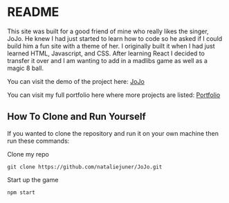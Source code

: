 # README

This site was built for a good friend of mine who really likes the singer, JoJo. He knew I had just started to learn how to code so he asked if I could build him a fun site with a theme of her. I originally built it when I had just learned HTML, Javascript, and CSS. After learning React I decided to transfer it over and I am wanting to add in a madlibs game as well as a magic 8 ball. 

You can visit the demo of the project here: [JoJo](https://nataliejuner.github.io/demos/jojo/)


You can visit my full portfolio here where more projects are listed: [Portfolio](https://nataliejuner.github.io/)

How To Clone and Run Yourself
---
If you wanted to clone the repository and run it on your own machine then run these commands: 

Clone my repo

```git clone https://github.com/nataliejuner/JoJo.git```

Start up the game

```npm start```
